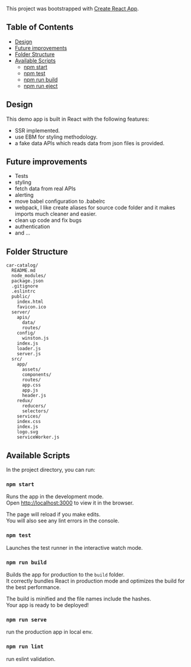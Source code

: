 This project was bootstrapped with [Create React App](https://github.com/facebook/create-react-app).

## Table of Contents

- [Design](#design)
- [Future improvements](#future-improvements)
- [Folder Structure](#folder-structure)
- [Available Scripts](#available-scripts)
  - [npm start](#npm-start)
  - [npm test](#npm-test)
  - [npm run build](#npm-run-build)
  - [npm run eject](#npm-run-eject)

## Design
This demo app is built in React with the following features: 
- SSR implemented.
- use EBM for styling methodology.
- a fake data APIs which reads data from json files is provided.

## Future improvements
- Tests
- styling
- fetch data from real APIs
- alerting
- move babel configuration to .babelrc
- webpack, I like create aliases for source code folder and it makes imports much cleaner and easier.
- clean up code and fix bugs
- authentication
- and ...

## Folder Structure

```
car-catalog/
  README.md
  node_modules/
  package.json
  .gitignore
  .eslintrc
  public/
    index.html
    favicon.ico
  server/
    apis/
      data/
      routes/
    config/
      winston.js
    index.js
    loader.js
    server.js
  src/
    app/
      assets/
      components/
      routes/
      app.css
      app.js
      header.js
    redux/
      reducers/
      selectors/
    services/
    index.css
    index.js
    logo.svg
    serviceWorker.js 
```

## Available Scripts

In the project directory, you can run:

### `npm start`

Runs the app in the development mode.<br>
Open [http://localhost:3000](http://localhost:3000) to view it in the browser.

The page will reload if you make edits.<br>
You will also see any lint errors in the console.

### `npm test`

Launches the test runner in the interactive watch mode.<br>

### `npm run build`

Builds the app for production to the `build` folder.<br>
It correctly bundles React in production mode and optimizes the build for the best performance.

The build is minified and the file names include the hashes.<br>
Your app is ready to be deployed!

### `npm run serve`

run the production app in local env.

### `npm run lint`

run eslint validation.
